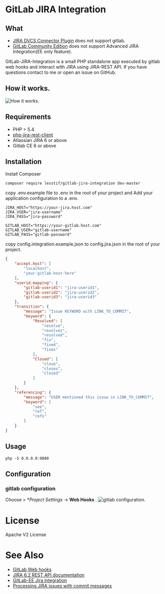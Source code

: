 # GitLab JIRA Integration

## What
* [JIRA DVCS Connector Plugin](https://marketplace.atlassian.com/plugins/com.atlassian.jira.plugins.jira-bitbucket-connector-plugin) does not support gitlab.
* [GitLab Community Edition](http://doc.gitlab.com/ee/integration/jira.html) does not support Advanced JIRA Integration(EE only feature).

GitLab-JIRA-Integration is a small PHP standalone app executed by gitlab web hooks and interact with JIRA using JIRA-REST API.
If you have questions contact to me or open an issue on GitHub.

## How it works.
![How it works.](https://cloud.githubusercontent.com/assets/404534/8185075/f5241acc-147c-11e5-9961-32e241948ee9.png)

## Requirements

- PHP > 5.4
- [php-jira-rest-client](https://github.com/lesstif/php-jira-rest-client)
- Atlassian JIRA 6 or above 
- Gitlab CE 6 or above

## Installation

Install Composer
```
composer require lesstif/gitlab-jira-integration dev-master
```

copy .env.example file to .env in the root of your project and Add your application configuration to a .env.
```
JIRA_HOST="https://your-jira.host.com"
JIRA_USER="jira-username"
JIRA_PASS="jira-password"

GITLAB_HOST="https://your-gitlab.host.com"
GITLAB_USER="gitlab-username"
GITLAB_PASS="gitlab-password"
```

copy config.integration.example.json to config.jira.json in the root of your project.
````json
{
    "accept.host": [
        "localhost",
        "your-gitlab-host-here"
    ],
    "userid.mapping": {
        "gitlab-userid1": "jira-userid1",
        "gitlab-userid2": "jira-userid2",
        "gitlab-userid3": "jira-userid3"
    },
    "transition": {
        "message": "Issue KEYWORD with LINK_TO_COMMIT",
        "keyword": {
            "Resolved": [
                "resolve",
                "resolves",
                "resolved",
                "fix",
                "fixed",
                "fixes"
            ],
            "Closed": [
                "close",
                "closes",
                "closed"
            ]
        }
    },
    "referencing": {
        "message": "USER mentioned this issue in LINK_TO_COMMIT",
        "keyword": [
            "see",
            "ref",
            "refs"
        ]
    }
}

````

## Usage 

```
php -S 0.0.0.0:9000
```
## Configuration

### gitlab configuration
Choose  > **Project Settings* -> **Web Hooks** .
![gitlab configuration.](https://cloud.githubusercontent.com/assets/404534/8186689/b818862c-1486-11e5-9d9a-8d33c30e9cd3.png)

# License

Apache V2 License

# See Also
* [GitLab Web hooks](http://doc.gitlab.com/ce/web_hooks/web_hooks.html)
* [JIRA 6.2 REST API documentation](https://docs.atlassian.com/jira/REST/6.2/)
* [GitLab-EE Jira integration](http://doc.gitlab.com/ee/integration/jira.html)
* [Processing JIRA issues with commit messages](https://confluence.atlassian.com/display/Cloud/Processing+JIRA+issues+with+commit+messages)
